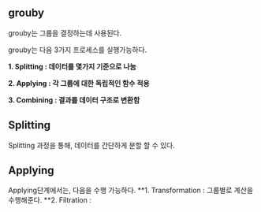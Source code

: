 ## grouby 
grouby는 그룹을 결정하는데 사용된다. 

grouby는 다음 3가지 프로세스를 실행가능하다.

**1. Splitting : 데이터를 몇가지 기준으로 나눔**

**2. Applying : 각 그룹에 대한 독립적인 함수 적용**

**3. Combining : 결과를 데이터 구조로 변환함**

## Splitting
Splitting 과정을 통해, 데이터를 간단하게 분할 할 수 있다.


## Applying
Applying단계에서는, 다음을 수행 가능하다.
**1. Transformation : 그룹별로 계산을 수행해준다.
**2. Filtration : 



